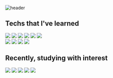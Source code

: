 ![header](https://capsule-render.vercel.app/api?type=wave&color=auto&height=300&section=header&text=Hi,%20I'm%20Yumi!&fontSize=90)

## Techs that I've learned
<div>
<img src="https://img.shields.io/badge/Python-3776AB?style=flat-square&logo=Python&logoColor=white"/>&nbsp;<img src="https://img.shields.io/badge/C++-00599C?style=flat-square&logo=C%2B%2B&logoColor=white"/>&nbsp;<img src="https://img.shields.io/badge/Git-F05032?style=flat-square&logo=Git&logoColor=white"/>&nbsp;<img src="https://img.shields.io/badge/HTML5-E34F26?style=flat-square&logo=HTML5&logoColor=white"/>&nbsp;<img src="https://img.shields.io/badge/CSS3-1572B6?style=flat-square&logo=CSS3&logoColor=white"/>&nbsp;<img src="https://img.shields.io/badge/JavaScript-F7DF1E?style=flat-square&logo=JavaScript&logoColor=white"/></div>
<div><img src="https://img.shields.io/badge/Visual%20Studio%20Code-007ACC?style=flat-square&logo=Visual%20Studio%20Code&logoColor=white"/>&nbsp;<img src="https://img.shields.io/badge/Visual Studio-5C2D91?style=flat-square&logo=Visual Studio&logoColor=white"/>&nbsp;<img src="https://img.shields.io/badge/PyCharm-000000?style=flat-square&logo=PyCharm&logoColor=white"/>&nbsp;<img src="https://img.shields.io/badge/Android%20Studio-3DDC84?style=flat-square&logo=Android%20Studio&logoColor=white"/></div>

## Recently, studying with interest
<p>
<img src="https://img.shields.io/badge/Java-007396?style=flat-square&logo=Java&logoColor=white"/>&nbsp;<img src="https://img.shields.io/badge/Spring%20Boot-6DB33F?style=flat-square&logo=Spring%20Boot&logoColor=white"/>&nbsp;<img src="https://img.shields.io/badge/Amazon%20EC2-FF9900?style=flat-square&logo=Amazon%20EC2&logoColor=white"/>&nbsp;<img src="https://img.shields.io/badge/Amazon%20RDS-527FFF?style=flat-square&logo=Amazon%20RDS&logoColor=white"/>&nbsp;<img src="https://img.shields.io/badge/MySQL-4479A1?style=flat-square&logo=MySQL&logoColor=white"/></p>
</p>
